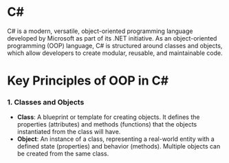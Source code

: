 # C#

C# is a modern, versatile, object-oriented programming language developed by Microsoft as part of its .NET initiative. As an object-oriented programming (OOP) language, C# is structured around classes and objects, which allow developers to create modular, reusable, and maintainable code.

# Key Principles of OOP in C#

### 1. **Classes and Objects**
- **Class**: A blueprint or template for creating objects. It defines the properties (attributes) and methods (functions) that the objects instantiated from the class will have.
- **Object**: An instance of a class, representing a real-world entity with a defined state (properties) and behavior (methods). Multiple objects can be created from the same class.
